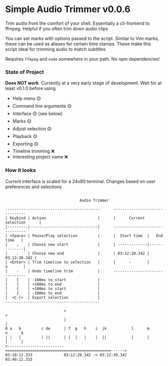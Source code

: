 # Simple Audio Trimmer v0.0.6

Trim audio from the comfort of your shell. Essentially a cli-frontend to ffmpeg.
Helpful if you often trim down audio clips

You can set marks with options passed to the script. Similar to Vim marks, these
can be used as aliases for certain time stamps. These make this script ideal for
trimming audio to match subtitles

Requires `ffmpeg` and `node` somewhere in your path. No npm dependencies!

### State of Project

<strong>Does NOT work</strong>. Currently at a very early stage of development.
Wait for at least v0.1.0 before using

<!-- ❌ 🟡 ✅ -->

 - Help menu 🟡
 - Command line arguments 🟡
 - Interface 🟡 (see below)
 - Marks 🟡
 - Adjust selection 🟡
 - Playback 🟡
 - Exporting 🟡
 - Timeline trimming ❌
 - Interesting project name ❌

### How it looks

Current interface is scaled for a 24x80 terminal. Changes based on user
preferences and selections

```

                                 Audio Trimmer

------------------------------------------      -------------------------------
| Keybind | Action                       |      |      Current selection      |
|---------|------------------------------|      -------------------------------
| <Space> | Pause/Play selection         |      |  Start time  |   End time   |
|    ,    | Choose new start             |      | -------------|--------------|
|    .    | Choose new end               |      | 03:12:20.342 | 03:12:30.342 |
| <Enter> | Trim timeline to selection   |      |      -       |      n       |
|    -    | Undo timeline trim           |      -------------------------------
|    [    | -100ms to start              |
|    ]    | +100ms to end                |
|    {    | +100ms to start              |
|    }    | -100ms to end                |
|  <C-[>  | Export selection             |
------------------------------------------

                          <                                             >
                          |                                             |
0 a   b         c de      | f  g   h    i  jk           l      m        n      $
| |   |         | ||      | |  |   |    |  ||           |      |        |      |
<-------------------------===============================================------>
03:10:12.333              03:12:20.342 -> 03:12:30.342              03:40:12.333
```
